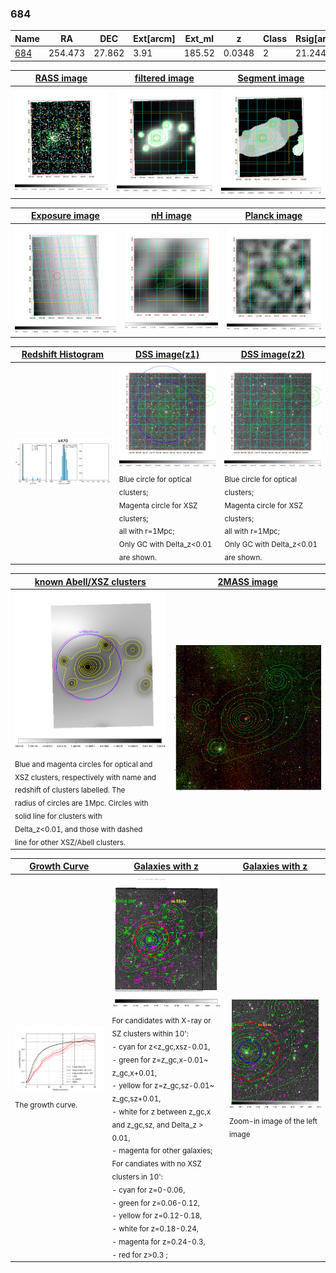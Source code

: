 <div STYLE="page-break-after: always;"></div>

### 684

|Name          |RA          |DEC      | Ext[arcm] | Ext_ml | z    | Class| Rsig[arcmin] | CRsig[c/s] | CR500[c/s] | R500[Mpc] |L500[erg/s]|F500[erg/s/cm^2]| M500[Msun]|Tx[keV]|beta|GC(XSZ,Delta_z<0.01)| GC(OPT,Delta_z<0.01)|GC|alias|
|--------------|------------|------------|---|---|-----------|--------|------|------|----|----|----|----|----|----|----|----|----|----|---|
|[684](script/684.md)     | 254.473       | 27.862       | 3.91    | 185.52   | 0.0348 | 2   | 21.244 |0.368 |0.354 |0.667 |1.616e+43 |5.770e-12 |8.726e+13 |1.990 |0.540 |MCXC, |Wen, |MCXC, |k470|

|[RASS image](../image/684/684_img.pdf)|[filtered image](../image/684/684_fil.pdf)|[Segment image](../image/684/684_seg.pdf)|
|-------------------|--------------------|-------------------|
| <img src="../image/684/684_img.png" width="300">  | <img src="../image/684/684_fil.png" width="300">   | <img src="../image/684/684_seg.png" width="300">  |

|[Exposure image](../image/684/684_mex.pdf)| [nH image](../image/684/684_nh.pdf)| [Planck image](../image/684/684_p.pdf)|
|-------------------|--------------------|-------------------|
|<img src="../image/684/684_mex.png" width="300">   | <img src="../image/684/684_nh.png" width="300">    | <img src="../image/684/684_p.png" width="300"> |

|[Redshift Histogram](../image/684/684_zg.pdf) | [DSS image(z1)](../image/684/684_dss_z1.pdf)      |  [DSS image(z2)](../image/684/684_dss_z2.pdf)    |
|-------------------|--------------------|-------------------|
|<img src="../image/684/684_zg.png" width="300"> |<img src="../image/684/684_dss_z1.png" width="300"> <sub><br>Blue circle for optical clusters; <br>Magenta circle for XSZ clusters; <br>all with r=1Mpc; <br>Only GC with Delta_z<0.01 are shown. </sub>| <img src="../image/684/684_dss_z2.png" width="300"><sub><br>Blue circle for optical clusters; <br>Magenta circle for XSZ clusters; <br>all with r=1Mpc; <br>Only GC with Delta_z<0.01 are shown. </sub> |

|[known Abell/XSZ clusters](../image/684/684_m.pdf) | [2MASS image](../image/684/684_2mass.pdf)      |
|-------------------|-------------------|
|<img src=../image/684/684_m.png width="300"> <sub><br>Blue and magenta circles for optical and <br>XSZ clusters, respectively with name and <br>redshift of clusters labelled. The <br>radius of circles are 1Mpc. Circles with <br>solid line for clusters with <br>Delta_z<0.01, and those with dashed <br>line for other XSZ/Abell clusters.        </sub>|<img src="../image/684/684_2mass.png" width="300">  |

|[Growth Curve](../image/684/684_gca_all.png) |[Galaxies with z](../image/684/684_opt_ned.pdf) |[Galaxies with z](../image/684/684_opt_ned_zoom.pdf) |
|-------------------|-------------------|-------------------|
| <img src="../image/684/684_gca_all.png" width="300"> <sub><br>The growth curve.</sub>| <img src=../image/684/684_opt_ned.png width="300"> <br><sub> For candidates with X-ray or SZ clusters within 10': <br> - cyan for z<z_gc,xsz-0.01, <br> - green for z=z_gc,x-0.01~ z_gc,x+0.01, <br> - yellow for z=z_gc,sz-0.01~ z_gc,sz+0.01, <br> - white for z between z_gc,x and z_gc,sz, and Delta_z > 0.01, <br> - magenta for other galaxies; <br>For candiates with no XSZ clusters in 10': <br> - cyan for z=0-0.06, <br> - green for z=0.06-0.12, <br> - yellow for z=0.12-0.18, <br> - white for z=0.18-0.24, <br> - magenta for z=0.24-0.3, <br> - red for z>0.3 ;  </sub>|<img src=../image/684/684_opt_ned_zoom.png width="300">  <br><sub> Zoom-in image of the left image</sub>|




